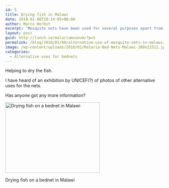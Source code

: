 ```yaml
---
id: 5
title: Drying fish in Malawi
date: 2010-01-08T20:14:05+00:00
author: Marco Herbst
excerpt: 'Mosquito nets have been used for several purposes apart from its primary use of avoiding mosquito bites. In Malawi people are using the nets in order to dry fish. '
layout: post
guid: http://lunch.ie/malariamuseum/?p=5
permalink: /blog/2010/01/08/alternative-use-of-mosquito-nets-in-malawi/
image: /wp-content/uploads/2010/01/Malaria-Bed-Nets-Malawi-300x22511.jpg
categories:
  - Alternative uses for bednets
---
```

Helping to dry the fish.

I have heard of an exhibition by UNICEF(?) of photos of other alternative uses for the nets.

Has anyone got any more information?

<div id="attachment_6" style="width: 310px" class="wp-caption alignnone">
  <a href="http://52.48.52.117/wp-content/uploads/2010/01/Malaria-Bed-Nets-Malawi.jpg"><img class="size-medium wp-image-6 " title="Drying fish on a bednet in Malawi" src="http://52.48.52.117/wp-content/uploads/2010/01/Malaria-Bed-Nets-Malawi-300x225.jpg" alt="Drying fish on a bednet in Malawi" width="300" height="225" /></a>
  
  <p class="wp-caption-text">
    Drying fish on a bednet in Malawi
  </p>
</div>